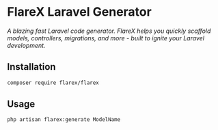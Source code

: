 # FlareX Laravel Generator

_A blazing fast Laravel code generator. FlareX helps you quickly scaffold models, controllers, migrations, and more - built to ignite your Laravel development._

## Installation

```bash
composer require flarex/flarex
```

## Usage

```bash
php artisan flarex:generate ModelName
``` 

